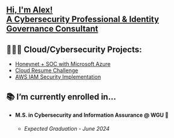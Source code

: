 ## [ Hi, I'm Alex! <br/> A Cybersecurity Professional & Identity Governance Consultant](https://www.linkedin.com/in/alexmerelus/)

## 👨🏾‍💻 Cloud/Cybersecurity Projects:
-  [Honeynet + SOC with Microsoft Azure](https://github.com/alexmerelus/Azure-SOC)
-  [Cloud Resume Challenge](https://github.com/alexmerelus/cloud-resume-challenge)
-  [AWS IAM Security Implementation](https://github.com/alexmerelus/IAM-Cloud-Project)

## 📚 I’m currently enrolled in... 
- #### M.S. in Cybersecurity and Information Assurance @ WGU 🦉
  - _Expected Graduation - June 2024_


<!--
**alexmerelus/alexmerelus** is a ✨ _special_ ✨ repository because its `README.md` (this file) appears on your GitHub profile.

[<img align="left" alt="AlexMerelus | LinkedIn" width="22px" src="https://cdn.jsdelivr.net/npm/simple-icons@v3/icons/linkedin.svg" />][linkedin]
[<img align="left" alt="AlexMerelus | Instagram" width="22px" src="https://cdn.jsdelivr.net/npm/simple-icons@v3/icons/instagram.svg" />][instagram]

[instagram]: https://www.instagram.com/mr_merelus/
[linkedin]: https://linkedin.com/in/alexmerelus
Here are some ideas to get you started:

- 🔭 I’m currently working on ...
- 🌱 I’m currently learning ...
- 👯 I’m looking to collaborate on ...
- 🤔 I’m looking for help with ...
- 💬 Ask me about ...
- 📫 How to reach me: ...
- ⚡ Fun fact: ...
-->
